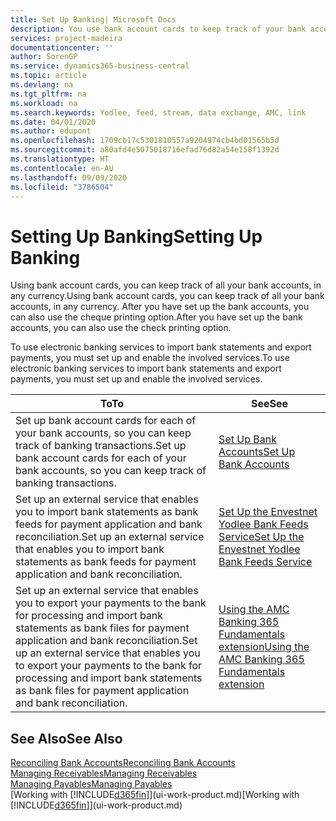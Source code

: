 ```yaml
---
title: Set Up Banking| Microsoft Docs
description: You use bank account cards to keep track of your bank accounts and set up bank feeds, such as Yodlee, to exchange data.
services: project-madeira
documentationcenter: ''
author: SorenGP
ms.service: dynamics365-business-central
ms.topic: article
ms.devlang: na
ms.tgt_pltfrm: na
ms.workload: na
ms.search.keywords: Yodlee, feed, stream, data exchange, AMC, link
ms.date: 04/01/2020
ms.author: edupont
ms.openlocfilehash: 1709cb17c5301810557a9204974cb4bd01565b5d
ms.sourcegitcommit: a80afd4e5075018716efad76d82a54e158f1392d
ms.translationtype: HT
ms.contentlocale: en-AU
ms.lasthandoff: 09/09/2020
ms.locfileid: "3786504"
---
```

# <a name="setting-up-banking"></a><span data-ttu-id="f79d6-103">Setting Up Banking</span><span class="sxs-lookup"><span data-stu-id="f79d6-103">Setting Up Banking</span></span>
<span data-ttu-id="f79d6-104">Using bank account cards, you can keep track of all your bank accounts, in any currency.</span><span class="sxs-lookup"><span data-stu-id="f79d6-104">Using bank account cards, you can keep track of all your bank accounts, in any currency.</span></span> <span data-ttu-id="f79d6-105">After you have set up the bank accounts, you can also use the cheque printing option.</span><span class="sxs-lookup"><span data-stu-id="f79d6-105">After you have set up the bank accounts, you can also use the check printing option.</span></span>

<span data-ttu-id="f79d6-106">To use electronic banking services to import bank statements and  export payments, you must set up and enable the involved services.</span><span class="sxs-lookup"><span data-stu-id="f79d6-106">To use electronic banking services to import bank statements and  export payments, you must set up and enable the involved services.</span></span>

| <span data-ttu-id="f79d6-107">To</span><span class="sxs-lookup"><span data-stu-id="f79d6-107">To</span></span> | <span data-ttu-id="f79d6-108">See</span><span class="sxs-lookup"><span data-stu-id="f79d6-108">See</span></span> |
| --- | --- |
| <span data-ttu-id="f79d6-109">Set up bank account cards for each of your bank accounts, so you can keep track of banking transactions.</span><span class="sxs-lookup"><span data-stu-id="f79d6-109">Set up bank account cards for each of your bank accounts, so you can keep track of banking transactions.</span></span> |[<span data-ttu-id="f79d6-110">Set Up Bank Accounts</span><span class="sxs-lookup"><span data-stu-id="f79d6-110">Set Up Bank Accounts</span></span>](bank-how-setup-bank-accounts.md) |
| <span data-ttu-id="f79d6-111">Set up an external service that enables you to import bank statements as bank feeds for payment application and bank reconciliation.</span><span class="sxs-lookup"><span data-stu-id="f79d6-111">Set up an external service that enables you to import bank statements as bank feeds for payment application and bank reconciliation.</span></span> |[<span data-ttu-id="f79d6-112">Set Up the Envestnet Yodlee Bank Feeds Service</span><span class="sxs-lookup"><span data-stu-id="f79d6-112">Set Up the Envestnet Yodlee Bank Feeds Service</span></span>](bank-how-setup-bank-statement-service.md) |
| <span data-ttu-id="f79d6-113">Set up an external service that enables you to export your payments to the bank for processing  and import bank statements as bank files for payment application and bank reconciliation.</span><span class="sxs-lookup"><span data-stu-id="f79d6-113">Set up an external service that enables you to export your payments to the bank for processing  and import bank statements as bank files for payment application and bank reconciliation.</span></span> |[<span data-ttu-id="f79d6-114">Using the AMC Banking 365 Fundamentals extension</span><span class="sxs-lookup"><span data-stu-id="f79d6-114">Using the AMC Banking 365 Fundamentals extension</span></span>](ui-extensions-amc-banking.md) |

## <a name="see-also"></a><span data-ttu-id="f79d6-115">See Also</span><span class="sxs-lookup"><span data-stu-id="f79d6-115">See Also</span></span>
[<span data-ttu-id="f79d6-116">Reconciling Bank Accounts</span><span class="sxs-lookup"><span data-stu-id="f79d6-116">Reconciling Bank Accounts</span></span>](bank-manage-bank-accounts.md)  
[<span data-ttu-id="f79d6-117">Managing Receivables</span><span class="sxs-lookup"><span data-stu-id="f79d6-117">Managing Receivables</span></span>](receivables-manage-receivables.md)  
[<span data-ttu-id="f79d6-118">Managing Payables</span><span class="sxs-lookup"><span data-stu-id="f79d6-118">Managing Payables</span></span>](payables-manage-payables.md)  
<span data-ttu-id="f79d6-119">[Working with [!INCLUDE[d365fin](includes/d365fin_md.md)]](ui-work-product.md)</span><span class="sxs-lookup"><span data-stu-id="f79d6-119">[Working with [!INCLUDE[d365fin](includes/d365fin_md.md)]](ui-work-product.md)</span></span>
